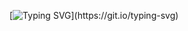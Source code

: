 [![Typing SVG](https://readme-typing-svg.demolab.com/?lines=Frontend+developer;)](https://git.io/typing-svg)
<!---
Chrstphr9/Chrstphr9 is a ✨ special ✨ repository because its `README.md` (this file) appears on your GitHub profile.
You can click the Preview link to take a look at your changes.
--->
